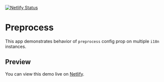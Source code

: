 [![Netlify Status](https://api.netlify.com/api/v1/badges/4aa31aaf-e010-423e-8a3d-36ca6d224882/deploy-status)](https://app.netlify.com/sites/preprocess-example/deploys)

# Preprocess
This app demonstrates behavior of `preprocess` config prop on multiple `i18n` instances.

## Preview
You can view this demo live on [Netlify](https://preprocess-example.netlify.app).